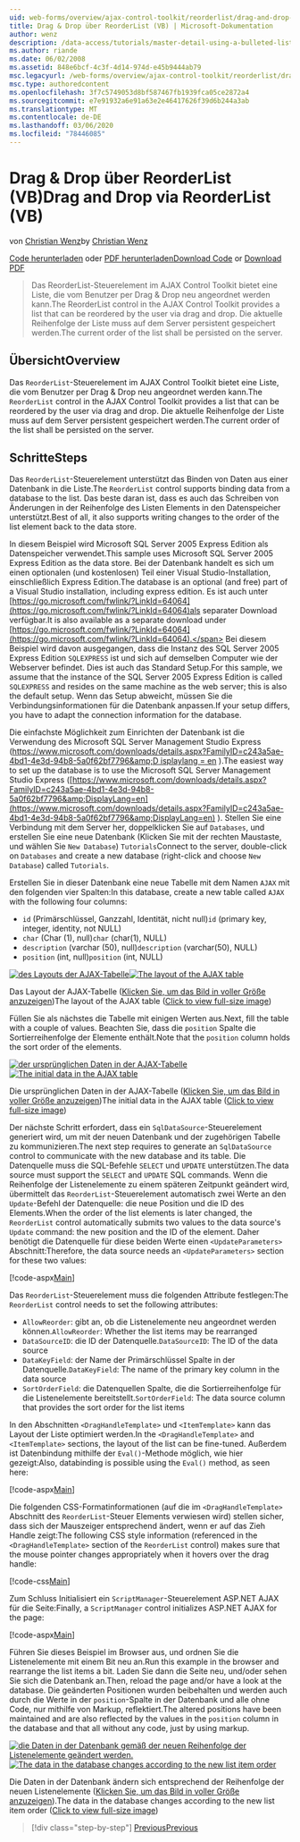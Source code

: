 ```yaml
---
uid: web-forms/overview/ajax-control-toolkit/reorderlist/drag-and-drop-via-reorderlist-vb
title: Drag & Drop über ReorderList (VB) | Microsoft-Dokumentation
author: wenz
description: /data-access/tutorials/master-detail-using-a-bulleted-list-of-master-records-with-a-details-datalist-vb
ms.author: riande
ms.date: 06/02/2008
ms.assetid: 848e6bcf-4c3f-4d14-974d-e45b9444ab79
msc.legacyurl: /web-forms/overview/ajax-control-toolkit/reorderlist/drag-and-drop-via-reorderlist-vb
msc.type: authoredcontent
ms.openlocfilehash: 3f7c5749053d8bf587467fb1939fca05ce2872a4
ms.sourcegitcommit: e7e91932a6e91a63e2e46417626f39d6b244a3ab
ms.translationtype: MT
ms.contentlocale: de-DE
ms.lasthandoff: 03/06/2020
ms.locfileid: "78446085"
---
```

# <a name="drag-and-drop-via-reorderlist-vb"></a><span data-ttu-id="0aff6-103">Drag & Drop über ReorderList (VB)</span><span class="sxs-lookup"><span data-stu-id="0aff6-103">Drag and Drop via ReorderList (VB)</span></span>

<span data-ttu-id="0aff6-104">von [Christian Wenz](https://github.com/wenz)</span><span class="sxs-lookup"><span data-stu-id="0aff6-104">by [Christian Wenz](https://github.com/wenz)</span></span>

<span data-ttu-id="0aff6-105">[Code herunterladen](https://download.microsoft.com/download/9/3/f/93f8daea-bebd-4821-833b-95205389c7d0/ReorderList5.vb.zip) oder [PDF herunterladen](https://download.microsoft.com/download/2/d/c/2dc10e34-6983-41d4-9c08-f78f5387d32b/reorderlist5VB.pdf)</span><span class="sxs-lookup"><span data-stu-id="0aff6-105">[Download Code](https://download.microsoft.com/download/9/3/f/93f8daea-bebd-4821-833b-95205389c7d0/ReorderList5.vb.zip) or [Download PDF](https://download.microsoft.com/download/2/d/c/2dc10e34-6983-41d4-9c08-f78f5387d32b/reorderlist5VB.pdf)</span></span>

> <span data-ttu-id="0aff6-106">Das ReorderList-Steuerelement im AJAX Control Toolkit bietet eine Liste, die vom Benutzer per Drag & Drop neu angeordnet werden kann.</span><span class="sxs-lookup"><span data-stu-id="0aff6-106">The ReorderList control in the AJAX Control Toolkit provides a list that can be reordered by the user via drag and drop.</span></span> <span data-ttu-id="0aff6-107">Die aktuelle Reihenfolge der Liste muss auf dem Server persistent gespeichert werden.</span><span class="sxs-lookup"><span data-stu-id="0aff6-107">The current order of the list shall be persisted on the server.</span></span>

## <a name="overview"></a><span data-ttu-id="0aff6-108">Übersicht</span><span class="sxs-lookup"><span data-stu-id="0aff6-108">Overview</span></span>

<span data-ttu-id="0aff6-109">Das `ReorderList`-Steuerelement im AJAX Control Toolkit bietet eine Liste, die vom Benutzer per Drag & Drop neu angeordnet werden kann.</span><span class="sxs-lookup"><span data-stu-id="0aff6-109">The `ReorderList` control in the AJAX Control Toolkit provides a list that can be reordered by the user via drag and drop.</span></span> <span data-ttu-id="0aff6-110">Die aktuelle Reihenfolge der Liste muss auf dem Server persistent gespeichert werden.</span><span class="sxs-lookup"><span data-stu-id="0aff6-110">The current order of the list shall be persisted on the server.</span></span>

## <a name="steps"></a><span data-ttu-id="0aff6-111">Schritte</span><span class="sxs-lookup"><span data-stu-id="0aff6-111">Steps</span></span>

<span data-ttu-id="0aff6-112">Das `ReorderList`-Steuerelement unterstützt das Binden von Daten aus einer Datenbank in die Liste.</span><span class="sxs-lookup"><span data-stu-id="0aff6-112">The `ReorderList` control supports binding data from a database to the list.</span></span> <span data-ttu-id="0aff6-113">Das beste daran ist, dass es auch das Schreiben von Änderungen in der Reihenfolge des Listen Elements in den Datenspeicher unterstützt.</span><span class="sxs-lookup"><span data-stu-id="0aff6-113">Best of all, it also supports writing changes to the order of the list element back to the data store.</span></span>

<span data-ttu-id="0aff6-114">In diesem Beispiel wird Microsoft SQL Server 2005 Express Edition als Datenspeicher verwendet.</span><span class="sxs-lookup"><span data-stu-id="0aff6-114">This sample uses Microsoft SQL Server 2005 Express Edition as the data store.</span></span> <span data-ttu-id="0aff6-115">Bei der Datenbank handelt es sich um einen optionalen (und kostenlosen) Teil einer Visual Studio-Installation, einschließlich Express Edition.</span><span class="sxs-lookup"><span data-stu-id="0aff6-115">The database is an optional (and free) part of a Visual Studio installation, including express edition.</span></span> <span data-ttu-id="0aff6-116">Es ist auch unter [https://go.microsoft.com/fwlink/?LinkId=64064](https://go.microsoft.com/fwlink/?LinkId=64064)als separater Download verfügbar.</span><span class="sxs-lookup"><span data-stu-id="0aff6-116">It is also available as a separate download under [https://go.microsoft.com/fwlink/?LinkId=64064](https://go.microsoft.com/fwlink/?LinkId=64064).</span></span> <span data-ttu-id="0aff6-117">Bei diesem Beispiel wird davon ausgegangen, dass die Instanz des SQL Server 2005 Express Edition `SQLEXPRESS` ist und sich auf demselben Computer wie der Webserver befindet. Dies ist auch das Standard Setup.</span><span class="sxs-lookup"><span data-stu-id="0aff6-117">For this sample, we assume that the instance of the SQL Server 2005 Express Edition is called `SQLEXPRESS` and resides on the same machine as the web server; this is also the default setup.</span></span> <span data-ttu-id="0aff6-118">Wenn das Setup abweicht, müssen Sie die Verbindungsinformationen für die Datenbank anpassen.</span><span class="sxs-lookup"><span data-stu-id="0aff6-118">If your setup differs, you have to adapt the connection information for the database.</span></span>

<span data-ttu-id="0aff6-119">Die einfachste Möglichkeit zum Einrichten der Datenbank ist die Verwendung des Microsoft SQL Server Management Studio Express ([https://www.microsoft.com/downloads/details.aspx?FamilyID=c243a5ae-4bd1-4e3d-94b8-5a0f62bf7796&amp;D isplaylang = en](https://www.microsoft.com/downloads/details.aspx?FamilyID=c243a5ae-4bd1-4e3d-94b8-5a0f62bf7796&amp;DisplayLang=en) ).</span><span class="sxs-lookup"><span data-stu-id="0aff6-119">The easiest way to set up the database is to use the Microsoft SQL Server Management Studio Express ([https://www.microsoft.com/downloads/details.aspx?FamilyID=c243a5ae-4bd1-4e3d-94b8-5a0f62bf7796&amp;DisplayLang=en](https://www.microsoft.com/downloads/details.aspx?FamilyID=c243a5ae-4bd1-4e3d-94b8-5a0f62bf7796&amp;DisplayLang=en) ).</span></span> <span data-ttu-id="0aff6-120">Stellen Sie eine Verbindung mit dem Server her, doppelklicken Sie auf `Databases`, und erstellen Sie eine neue Datenbank (Klicken Sie mit der rechten Maustaste, und wählen Sie `New Database`) `Tutorials`</span><span class="sxs-lookup"><span data-stu-id="0aff6-120">Connect to the server, double-click on `Databases` and create a new database (right-click and choose `New Database`) called `Tutorials`.</span></span>

<span data-ttu-id="0aff6-121">Erstellen Sie in dieser Datenbank eine neue Tabelle mit dem Namen `AJAX` mit den folgenden vier Spalten:</span><span class="sxs-lookup"><span data-stu-id="0aff6-121">In this database, create a new table called `AJAX` with the following four columns:</span></span>

- <span data-ttu-id="0aff6-122">`id` (Primärschlüssel, Ganzzahl, Identität, nicht null)</span><span class="sxs-lookup"><span data-stu-id="0aff6-122">`id` (primary key, integer, identity, not NULL)</span></span>
- <span data-ttu-id="0aff6-123">`char` (Char (1), null)</span><span class="sxs-lookup"><span data-stu-id="0aff6-123">`char` (char(1), NULL)</span></span>
- <span data-ttu-id="0aff6-124">`description` (varchar (50), null)</span><span class="sxs-lookup"><span data-stu-id="0aff6-124">`description` (varchar(50), NULL)</span></span>
- <span data-ttu-id="0aff6-125">`position` (int, null)</span><span class="sxs-lookup"><span data-stu-id="0aff6-125">`position` (int, NULL)</span></span>

<span data-ttu-id="0aff6-126">[![des Layouts der AJAX-Tabelle](drag-and-drop-via-reorderlist-vb/_static/image2.png)](drag-and-drop-via-reorderlist-vb/_static/image1.png)</span><span class="sxs-lookup"><span data-stu-id="0aff6-126">[![The layout of the AJAX table](drag-and-drop-via-reorderlist-vb/_static/image2.png)](drag-and-drop-via-reorderlist-vb/_static/image1.png)</span></span>

<span data-ttu-id="0aff6-127">Das Layout der AJAX-Tabelle ([Klicken Sie, um das Bild in voller Größe anzuzeigen](drag-and-drop-via-reorderlist-vb/_static/image3.png))</span><span class="sxs-lookup"><span data-stu-id="0aff6-127">The layout of the AJAX table ([Click to view full-size image](drag-and-drop-via-reorderlist-vb/_static/image3.png))</span></span>

<span data-ttu-id="0aff6-128">Füllen Sie als nächstes die Tabelle mit einigen Werten aus.</span><span class="sxs-lookup"><span data-stu-id="0aff6-128">Next, fill the table with a couple of values.</span></span> <span data-ttu-id="0aff6-129">Beachten Sie, dass die `position` Spalte die Sortierreihenfolge der Elemente enthält.</span><span class="sxs-lookup"><span data-stu-id="0aff6-129">Note that the `position` column holds the sort order of the elements.</span></span>

<span data-ttu-id="0aff6-130">[![der ursprünglichen Daten in der AJAX-Tabelle](drag-and-drop-via-reorderlist-vb/_static/image5.png)](drag-and-drop-via-reorderlist-vb/_static/image4.png)</span><span class="sxs-lookup"><span data-stu-id="0aff6-130">[![The initial data in the AJAX table](drag-and-drop-via-reorderlist-vb/_static/image5.png)](drag-and-drop-via-reorderlist-vb/_static/image4.png)</span></span>

<span data-ttu-id="0aff6-131">Die ursprünglichen Daten in der AJAX-Tabelle ([Klicken Sie, um das Bild in voller Größe anzuzeigen](drag-and-drop-via-reorderlist-vb/_static/image6.png))</span><span class="sxs-lookup"><span data-stu-id="0aff6-131">The initial data in the AJAX table ([Click to view full-size image](drag-and-drop-via-reorderlist-vb/_static/image6.png))</span></span>

<span data-ttu-id="0aff6-132">Der nächste Schritt erfordert, dass ein `SqlDataSource`-Steuerelement generiert wird, um mit der neuen Datenbank und der zugehörigen Tabelle zu kommunizieren.</span><span class="sxs-lookup"><span data-stu-id="0aff6-132">The next step requires to generate an `SqlDataSource` control to communicate with the new database and its table.</span></span> <span data-ttu-id="0aff6-133">Die Datenquelle muss die SQL-Befehle `SELECT` und `UPDATE` unterstützen.</span><span class="sxs-lookup"><span data-stu-id="0aff6-133">The data source must support the `SELECT` and `UPDATE` SQL commands.</span></span> <span data-ttu-id="0aff6-134">Wenn die Reihenfolge der Listenelemente zu einem späteren Zeitpunkt geändert wird, übermittelt das `ReorderList`-Steuerelement automatisch zwei Werte an den `Update`-Befehl der Datenquelle: die neue Position und die ID des Elements.</span><span class="sxs-lookup"><span data-stu-id="0aff6-134">When the order of the list elements is later changed, the `ReorderList` control automatically submits two values to the data source's `Update` command: the new position and the ID of the element.</span></span> <span data-ttu-id="0aff6-135">Daher benötigt die Datenquelle für diese beiden Werte einen `<UpdateParameters>` Abschnitt:</span><span class="sxs-lookup"><span data-stu-id="0aff6-135">Therefore, the data source needs an `<UpdateParameters>` section for these two values:</span></span>

[!code-aspx[Main](drag-and-drop-via-reorderlist-vb/samples/sample1.aspx)]

<span data-ttu-id="0aff6-136">Das `ReorderList`-Steuerelement muss die folgenden Attribute festlegen:</span><span class="sxs-lookup"><span data-stu-id="0aff6-136">The `ReorderList` control needs to set the following attributes:</span></span>

- <span data-ttu-id="0aff6-137">`AllowReorder`: gibt an, ob die Listenelemente neu angeordnet werden können.</span><span class="sxs-lookup"><span data-stu-id="0aff6-137">`AllowReorder`: Whether the list items may be rearranged</span></span>
- <span data-ttu-id="0aff6-138">`DataSourceID`: die ID der Datenquelle.</span><span class="sxs-lookup"><span data-stu-id="0aff6-138">`DataSourceID`: The ID of the data source</span></span>
- <span data-ttu-id="0aff6-139">`DataKeyField`: der Name der Primärschlüssel Spalte in der Datenquelle.</span><span class="sxs-lookup"><span data-stu-id="0aff6-139">`DataKeyField`: The name of the primary key column in the data source</span></span>
- <span data-ttu-id="0aff6-140">`SortOrderField`: die Datenquellen Spalte, die die Sortierreihenfolge für die Listenelemente bereitstellt.</span><span class="sxs-lookup"><span data-stu-id="0aff6-140">`SortOrderField`: The data source column that provides the sort order for the list items</span></span>

<span data-ttu-id="0aff6-141">In den Abschnitten `<DragHandleTemplate>` und `<ItemTemplate>` kann das Layout der Liste optimiert werden.</span><span class="sxs-lookup"><span data-stu-id="0aff6-141">In the `<DragHandleTemplate>` and `<ItemTemplate>` sections, the layout of the list can be fine-tuned.</span></span> <span data-ttu-id="0aff6-142">Außerdem ist Datenbindung mithilfe der `Eval()`-Methode möglich, wie hier gezeigt:</span><span class="sxs-lookup"><span data-stu-id="0aff6-142">Also, databinding is possible using the `Eval()` method, as seen here:</span></span>

[!code-aspx[Main](drag-and-drop-via-reorderlist-vb/samples/sample2.aspx)]

<span data-ttu-id="0aff6-143">Die folgenden CSS-Formatinformationen (auf die im `<DragHandleTemplate>` Abschnitt des `ReorderList`-Steuer Elements verwiesen wird) stellen sicher, dass sich der Mauszeiger entsprechend ändert, wenn er auf das Zieh Handle zeigt:</span><span class="sxs-lookup"><span data-stu-id="0aff6-143">The following CSS style information (referenced in the `<DragHandleTemplate>` section of the `ReorderList` control) makes sure that the mouse pointer changes appropriately when it hovers over the drag handle:</span></span>

[!code-css[Main](drag-and-drop-via-reorderlist-vb/samples/sample3.css)]

<span data-ttu-id="0aff6-144">Zum Schluss Initialisiert ein `ScriptManager`-Steuerelement ASP.NET AJAX für die Seite:</span><span class="sxs-lookup"><span data-stu-id="0aff6-144">Finally, a `ScriptManager` control initializes ASP.NET AJAX for the page:</span></span>

[!code-aspx[Main](drag-and-drop-via-reorderlist-vb/samples/sample4.aspx)]

<span data-ttu-id="0aff6-145">Führen Sie dieses Beispiel im Browser aus, und ordnen Sie die Listenelemente mit einem Bit neu an.</span><span class="sxs-lookup"><span data-stu-id="0aff6-145">Run this example in the browser and rearrange the list items a bit.</span></span> <span data-ttu-id="0aff6-146">Laden Sie dann die Seite neu, und/oder sehen Sie sich die Datenbank an.</span><span class="sxs-lookup"><span data-stu-id="0aff6-146">Then, reload the page and/or have a look at the database.</span></span> <span data-ttu-id="0aff6-147">Die geänderten Positionen wurden beibehalten und werden auch durch die Werte in der `position`-Spalte in der Datenbank und alle ohne Code, nur mithilfe von Markup, reflektiert.</span><span class="sxs-lookup"><span data-stu-id="0aff6-147">The altered positions have been maintained and are also reflected by the values in the `position` column in the database and that all without any code, just by using markup.</span></span>

<span data-ttu-id="0aff6-148">[![die Daten in der Datenbank gemäß der neuen Reihenfolge der Listenelemente geändert werden.](drag-and-drop-via-reorderlist-vb/_static/image8.png)](drag-and-drop-via-reorderlist-vb/_static/image7.png)</span><span class="sxs-lookup"><span data-stu-id="0aff6-148">[![The data in the database changes according to the new list item order](drag-and-drop-via-reorderlist-vb/_static/image8.png)](drag-and-drop-via-reorderlist-vb/_static/image7.png)</span></span>

<span data-ttu-id="0aff6-149">Die Daten in der Datenbank ändern sich entsprechend der Reihenfolge der neuen Listenelemente ([Klicken Sie, um das Bild in voller Größe anzuzeigen](drag-and-drop-via-reorderlist-vb/_static/image9.png)).</span><span class="sxs-lookup"><span data-stu-id="0aff6-149">The data in the database changes according to the new list item order ([Click to view full-size image](drag-and-drop-via-reorderlist-vb/_static/image9.png))</span></span>

> [!div class="step-by-step"]
> [<span data-ttu-id="0aff6-150">Previous</span><span class="sxs-lookup"><span data-stu-id="0aff6-150">Previous</span></span>](using-postbacks-with-reorderlist-vb.md)
